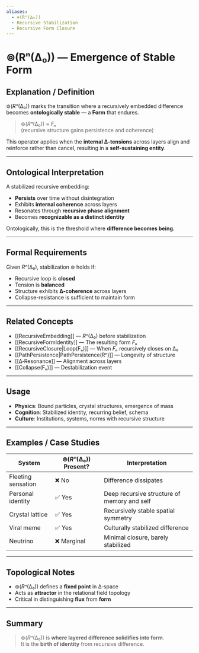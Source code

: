 ```yaml
---
aliases:
  - ⊚(Rⁿ(∆₀))
  - Recursive Stabilization
  - Recursive Form Closure
---
```


# ⊚(Rⁿ(∆₀)) — Emergence of Stable Form

## Explanation / Definition

$⊚(Rⁿ(∆₀))$ marks the transition where a recursively embedded difference becomes **ontologically stable** — a **Form** that endures.

> $⊚(Rⁿ(∆₀)) ≡ Fₙ$  
> (recursive structure gains persistence and coherence)

This operator applies when the **internal ∆‑tensions** across layers align and reinforce rather than cancel, resulting in a **self-sustaining entity**.

---

## Ontological Interpretation

A stabilized recursive embedding:

- **Persists** over time without disintegration
- Exhibits **internal coherence** across layers
- Resonates through **recursive phase alignment**
- Becomes **recognizable as a distinct identity**

Ontologically, this is the threshold where **difference becomes being**.

---

## Formal Requirements

Given $Rⁿ(∆₀)$, stabilization $⊚$ holds if:

- Recursive loop is **closed**
- Tension is **balanced**
- Structure exhibits **∆-coherence** across layers
- Collapse-resistance is sufficient to maintain form

---

## Related Concepts

- [[RecursiveEmbedding]] — $Rⁿ(∆₀)$ before stabilization
- [[RecursiveFormIdentity]] — The resulting form $Fₙ$
- [[RecursiveClosure|Loop(Fₙ)]] — When $Fₙ$ recursively closes on $∆₀$
- [[PathPersistence|PathPersistence(Rⁿ)]] — Longevity of structure
- [[∆‑Resonance]] — Alignment across layers
- [[Collapse(Fₙ)]] — Destabilization event

---

## Usage

- **Physics**: Bound particles, crystal structures, emergence of mass
- **Cognition**: Stabilized identity, recurring belief, schema
- **Culture**: Institutions, systems, norms with recursive structure

---

## Examples / Case Studies

| System             | $⊚(Rⁿ(∆₀))$ Present? | Interpretation                                 |
|--------------------|----------------------|------------------------------------------------|
| Fleeting sensation | ❌ No                 | Difference dissipates                          |
| Personal identity  | ✅ Yes                | Deep recursive structure of memory and self    |
| Crystal lattice    | ✅ Yes                | Recursively stable spatial symmetry            |
| Viral meme         | ✅ Yes                | Culturally stabilized difference               |
| Neutrino           | ❌ Marginal           | Minimal closure, barely stabilized             |

---

## Topological Notes

- $⊚(Rⁿ(∆₀))$ defines a **fixed point** in ∆‑space
- Acts as **attractor** in the relational field topology
- Critical in distinguishing **flux** from **form**

---

## Summary

> $⊚(Rⁿ(∆₀))$ is **where layered difference solidifies into form**.  
> It is the **birth of identity** from recursive difference.

